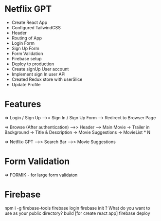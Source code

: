 # Netflix GPT

- Create React App
- Configured TailwindCSS
- Header
- Routing of App
- Login Form
- Sign Up Form
- Form Validation
- Firebase setup
- Deploy to production
- Create signUp User account
- Implement sign In user API
- Created Redux store with userSlice
- Update Profile


# Features

=> Login / Sign Up
-->> Sign In / Sign Up Form
--> Redirect to Browser Page

=> Browse (After authentication)
-->> Header
--> Main Movie
-> Trailer in Background
-> Title & Description
-> Movie Suggestions
-> MovieList * N

=> Netflix-GPT
-->> Search Bar
-->> Movie Suggestions 

# Form Validation
=> FORMIK - for large form validaton

# Firebase 
npm i -g firebase-tools
firebase login
firebase init
? What do you want to use as your public directory? build  [for create react app]
firebase deploy